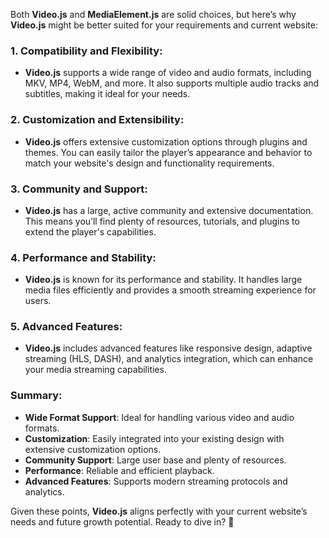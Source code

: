 Both **Video.js** and **MediaElement.js** are solid choices, but here’s why **Video.js** might be better suited for your requirements and current website:

### 1. **Compatibility and Flexibility**:
- **Video.js** supports a wide range of video and audio formats, including MKV, MP4, WebM, and more. It also supports multiple audio tracks and subtitles, making it ideal for your needs.

### 2. **Customization and Extensibility**:
- **Video.js** offers extensive customization options through plugins and themes. You can easily tailor the player’s appearance and behavior to match your website's design and functionality requirements.

### 3. **Community and Support**:
- **Video.js** has a large, active community and extensive documentation. This means you’ll find plenty of resources, tutorials, and plugins to extend the player's capabilities.

### 4. **Performance and Stability**:
- **Video.js** is known for its performance and stability. It handles large media files efficiently and provides a smooth streaming experience for users.

### 5. **Advanced Features**:
- **Video.js** includes advanced features like responsive design, adaptive streaming (HLS, DASH), and analytics integration, which can enhance your media streaming capabilities.

### Summary:
- **Wide Format Support**: Ideal for handling various video and audio formats.
- **Customization**: Easily integrated into your existing design with extensive customization options.
- **Community Support**: Large user base and plenty of resources.
- **Performance**: Reliable and efficient playback.
- **Advanced Features**: Supports modern streaming protocols and analytics.

Given these points, **Video.js** aligns perfectly with your current website’s needs and future growth potential. Ready to dive in? 🚀
